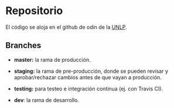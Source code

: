 # Repositorio

El código se aloja en el github de odin de la [UNLP](https://github.com/odin-unlp). 

## Branches

- **master:** la rama de producción.

- **staging:** la rama de pre-producción, donde se pueden revisar y aprobar/rechazar cambios antes de que vayan a producción.

- **testing:** para testeo e integración continua (ej. con Travis CI).

- **dev**: la rama de desarrollo.
